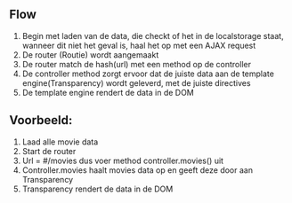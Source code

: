 
## Flow

1. Begin met laden van de data, die checkt of het in de localstorage staat, wanneer dit niet het geval is, haal het op met een AJAX request
2. De router (Routie) wordt aangemaakt
3. De router match de hash(url) met een method op de controller
4. De controller method zorgt ervoor dat de juiste data aan de template engine(Transparency) wordt geleverd, met de juiste directives
5. De template engine rendert de data in de DOM

## Voorbeeld:

1. Laad alle movie data
2. Start de router
3. Url = #/movies dus voer method controller.movies() uit
4. Controller.movies haalt movies data op en geeft deze door aan Transparency
5. Transparency rendert de data in de DOM